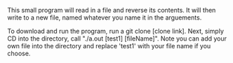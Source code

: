 This small program will read in a file and reverse its contents. It will then write to a new file, named whatever you name it in the arguements.

To download and run the program, run a git clone [clone link]. Next, simply CD into the directory, call "./a.out [test1] [fileName]".
Note you can add your own file into the directory and replace 'test1' with your file name if you choose. 
